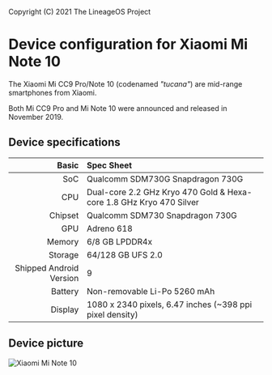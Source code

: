 Copyright (C) 2021 The LineageOS Project

Device configuration for Xiaomi Mi Note 10
=========================================

The Xiaomi Mi CC9 Pro/Note 10 (codenamed _"tucana"_) are mid-range smartphones from Xiaomi.

Both Mi CC9 Pro and Mi Note 10 were announced and released in November 2019.

## Device specifications

Basic   | Spec Sheet
-------:|:-------------------------
SoC     | Qualcomm SDM730G Snapdragon 730G
CPU     | Dual-core 2.2 GHz Kryo 470 Gold & Hexa-core 1.8 GHz Kryo 470 Silver
Chipset | Qualcomm SDM730 Snapdragon 730G
GPU     | Adreno 618
Memory  | 6/8 GB LPDDR4x
Storage | 64/128 GB UFS 2.0
Shipped Android Version | 9
Battery | Non-removable Li-Po 5260 mAh
Display | 1080 x 2340 pixels, 6.47 inches (~398 ppi pixel density)

## Device picture

![Xiaomi Mi Note 10](https://xiaomi-mi.com/uploads/CatalogueImage/mi-note-10%20(2)_17838_1573854333.jpg "Xiaomi Mi Note 10 in black")
